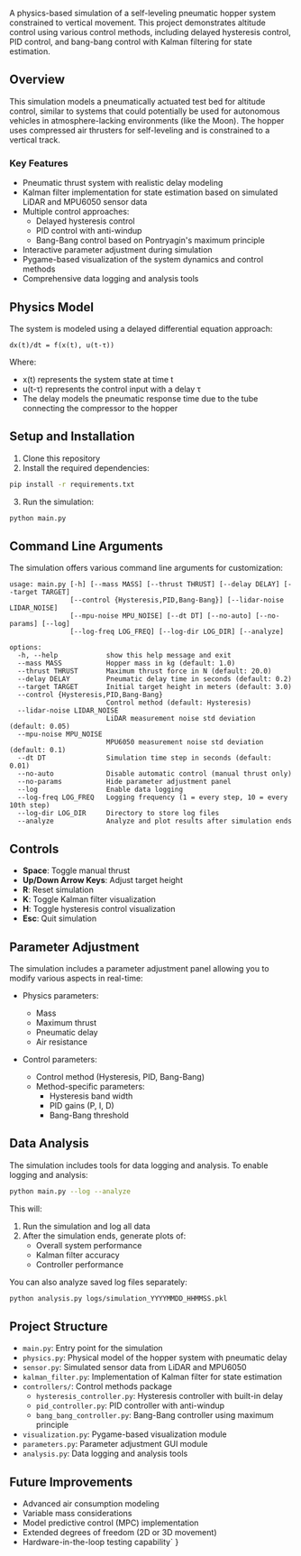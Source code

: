 A physics-based simulation of a self-leveling pneumatic hopper system constrained to vertical movement. This project demonstrates altitude control using various control methods, including delayed hysteresis control, PID control, and bang-bang control with Kalman filtering for state estimation.

## Overview

This simulation models a pneumatically actuated test bed for altitude control, similar to systems that could potentially be used for autonomous vehicles in atmosphere-lacking environments (like the Moon). The hopper uses compressed air thrusters for self-leveling and is constrained to a vertical track.

### Key Features

- Pneumatic thrust system with realistic delay modeling
- Kalman filter implementation for state estimation based on simulated LiDAR and MPU6050 sensor data
- Multiple control approaches:
  - Delayed hysteresis control
  - PID control with anti-windup
  - Bang-Bang control based on Pontryagin's maximum principle
- Interactive parameter adjustment during simulation
- Pygame-based visualization of the system dynamics and control methods
- Comprehensive data logging and analysis tools

## Physics Model

The system is modeled using a delayed differential equation approach:

```
dx(t)/dt = f(x(t), u(t-τ))
```

Where:
- x(t) represents the system state at time t
- u(t-τ) represents the control input with a delay τ
- The delay models the pneumatic response time due to the tube connecting the compressor to the hopper

## Setup and Installation

1. Clone this repository
2. Install the required dependencies:

```bash
pip install -r requirements.txt
```

3. Run the simulation:

```bash
python main.py
```

## Command Line Arguments

The simulation offers various command line arguments for customization:

```
usage: main.py [-h] [--mass MASS] [--thrust THRUST] [--delay DELAY] [--target TARGET] 
               [--control {Hysteresis,PID,Bang-Bang}] [--lidar-noise LIDAR_NOISE] 
               [--mpu-noise MPU_NOISE] [--dt DT] [--no-auto] [--no-params] [--log] 
               [--log-freq LOG_FREQ] [--log-dir LOG_DIR] [--analyze]

options:
  -h, --help            show this help message and exit
  --mass MASS           Hopper mass in kg (default: 1.0)
  --thrust THRUST       Maximum thrust force in N (default: 20.0)
  --delay DELAY         Pneumatic delay time in seconds (default: 0.2)
  --target TARGET       Initial target height in meters (default: 3.0)
  --control {Hysteresis,PID,Bang-Bang}
                        Control method (default: Hysteresis)
  --lidar-noise LIDAR_NOISE
                        LiDAR measurement noise std deviation (default: 0.05)
  --mpu-noise MPU_NOISE
                        MPU6050 measurement noise std deviation (default: 0.1)
  --dt DT               Simulation time step in seconds (default: 0.01)
  --no-auto             Disable automatic control (manual thrust only)
  --no-params           Hide parameter adjustment panel
  --log                 Enable data logging
  --log-freq LOG_FREQ   Logging frequency (1 = every step, 10 = every 10th step)
  --log-dir LOG_DIR     Directory to store log files
  --analyze             Analyze and plot results after simulation ends
```

## Controls

- **Space**: Toggle manual thrust
- **Up/Down Arrow Keys**: Adjust target height
- **R**: Reset simulation
- **K**: Toggle Kalman filter visualization
- **H**: Toggle hysteresis control visualization
- **Esc**: Quit simulation

## Parameter Adjustment

The simulation includes a parameter adjustment panel allowing you to modify various aspects in real-time:

- Physics parameters:
  - Mass
  - Maximum thrust
  - Pneumatic delay
  - Air resistance

- Control parameters:
  - Control method (Hysteresis, PID, Bang-Bang)
  - Method-specific parameters:
    - Hysteresis band width
    - PID gains (P, I, D)
    - Bang-Bang threshold

## Data Analysis

The simulation includes tools for data logging and analysis. To enable logging and analysis:

```bash
python main.py --log --analyze
```

This will:
1. Run the simulation and log all data
2. After the simulation ends, generate plots of:
   - Overall system performance
   - Kalman filter accuracy
   - Controller performance

You can also analyze saved log files separately:

```bash
python analysis.py logs/simulation_YYYYMMDD_HHMMSS.pkl
```

## Project Structure

- `main.py`: Entry point for the simulation
- `physics.py`: Physical model of the hopper system with pneumatic delay
- `sensor.py`: Simulated sensor data from LiDAR and MPU6050
- `kalman_filter.py`: Implementation of Kalman filter for state estimation
- `controllers/`: Control methods package
  - `hysteresis_controller.py`: Hysteresis controller with built-in delay
  - `pid_controller.py`: PID controller with anti-windup
  - `bang_bang_controller.py`: Bang-Bang controller using maximum principle
- `visualization.py`: Pygame-based visualization module
- `parameters.py`: Parameter adjustment GUI module
- `analysis.py`: Data logging and analysis tools

## Future Improvements

- Advanced air consumption modeling
- Variable mass considerations
- Model predictive control (MPC) implementation
- Extended degrees of freedom (2D or 3D movement)
- Hardware-in-the-loop testing capability`
}
